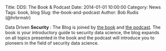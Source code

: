Title: DDS: The Book & Podcast
Date: 2014-01-01 10:00:00
Category: News
Tags: book, blog
Slug: the-book-and-podcast
Author: Bob Rudis (@hrbrmstr)

Data Driven <b>Security</b> : The Blog is joined by <a href="http://datadrivensecurity.info/book/">the book</a> and <a href="http://datadrivensecurity.info/podcast/">the podcast</a>. The book is your introductory guide to security data science, the blog expands on all topics presented in the book and the podcast will introduce you to pioneers in the field of security data science.